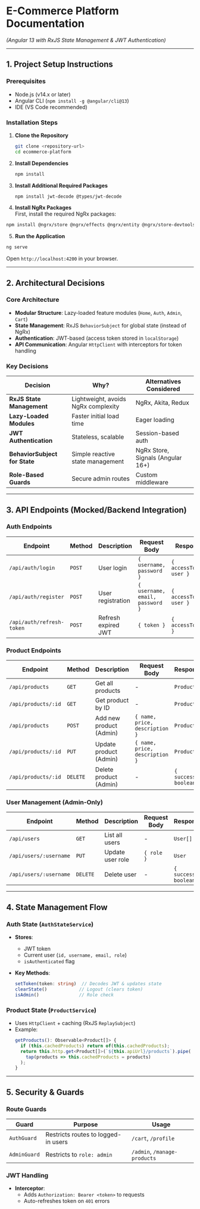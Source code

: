 # **E-Commerce Platform Documentation**  
*(Angular 13 with RxJS State Management & JWT Authentication)*  

---

## **1. Project Setup Instructions**  

### **Prerequisites**  
- Node.js (v14.x or later)  
- Angular CLI (`npm install -g @angular/cli@13`)  
- IDE (VS Code recommended)  

### **Installation Steps**  

1. **Clone the Repository**  
   ```bash
   git clone <repository-url>
   cd ecommerce-platform
   ```

2. **Install Dependencies**  
   ```bash
   npm install
   ```

3. **Install Additional Required Packages**  
   ```bash
   npm install jwt-decode @types/jwt-decode
   ```

4. **Install NgRx Packages**  
  First, install the required NgRx packages:
  ```bash
  npm install @ngrx/store @ngrx/effects @ngrx/entity @ngrx/store-devtools
  ```
5.  **Run the Application**  
   ```bash
   ng serve
   ```
   Open `http://localhost:4200` in your browser.

---

## **2. Architectural Decisions**  

### **Core Architecture**  
- **Modular Structure**: Lazy-loaded feature modules (`Home`, `Auth`, `Admin`, `Cart`)  
- **State Management**: RxJS `BehaviorSubject` for global state (instead of NgRx)  
- **Authentication**: JWT-based (access token stored in `localStorage`)  
- **API Communication**: Angular `HttpClient` with interceptors for token handling  

### **Key Decisions**  

| **Decision** | **Why?** | **Alternatives Considered** |
|-------------|---------|----------------------------|
| **RxJS State Management** | Lightweight, avoids NgRx complexity | NgRx, Akita, Redux |
| **Lazy-Loaded Modules** | Faster initial load time | Eager loading |
| **JWT Authentication** | Stateless, scalable | Session-based auth |
| **BehaviorSubject for State** | Simple reactive state management | NgRx Store, Signals (Angular 16+) |
| **Role-Based Guards** | Secure admin routes | Custom middleware |

---

## **3. API Endpoints (Mocked/Backend Integration)**  

### **Auth Endpoints**  

| **Endpoint** | **Method** | **Description** | **Request Body** | **Response** |
|-------------|-----------|----------------|------------------|--------------|
| `/api/auth/login` | `POST` | User login | `{ username, password }` | `{ accessToken, user }` |
| `/api/auth/register` | `POST` | User registration | `{ username, email, password }` | `{ accessToken, user }` |
| `/api/auth/refresh-token` | `POST` | Refresh expired JWT | `{ token }` | `{ accessToken }` |

### **Product Endpoints**  

| **Endpoint** | **Method** | **Description** | **Request Body** | **Response** |
|-------------|-----------|----------------|------------------|--------------|
| `/api/products` | `GET` | Get all products | - | `Product[]` |
| `/api/products/:id` | `GET` | Get product by ID | - | `Product` |
| `/api/products` | `POST` | Add new product (Admin) | `{ name, price, description }` | `Product` |
| `/api/products/:id` | `PUT` | Update product (Admin) | `{ name, price, description }` | `Product` |
| `/api/products/:id` | `DELETE` | Delete product (Admin) | - | `{ success: boolean }` |

### **User Management (Admin-Only)**  

| **Endpoint** | **Method** | **Description** | **Request Body** | **Response** |
|-------------|-----------|----------------|------------------|--------------|
| `/api/users` | `GET` | List all users | - | `User[]` |
| `/api/users/:username` | `PUT` | Update user role | `{ role }` | `User` |
| `/api/users/:username` | `DELETE` | Delete user | - | `{ success: boolean }` |

---

## **4. State Management Flow**  

### **Auth State (`AuthStateService`)**  
- **Stores**:  
  - JWT token  
  - Current user (`id, username, email, role`)  
  - `isAuthenticated` flag  

- **Key Methods**:  
  ```typescript
  setToken(token: string)  // Decodes JWT & updates state
  clearState()            // Logout (clears token)
  isAdmin()               // Role check
  ```

### **Product State (`ProductService`)**  
- Uses `HttpClient` + caching (RxJS `ReplaySubject`)  
- Example:  
  ```typescript
  getProducts(): Observable<Product[]> {
    if (this.cachedProducts) return of(this.cachedProducts);
    return this.http.get<Product[]>(`${this.apiUrl}/products`).pipe(
      tap(products => this.cachedProducts = products)
    );
  }
  ```

---

## **5. Security & Guards**  

### **Route Guards**  
| **Guard** | **Purpose** | **Usage** |
|-----------|------------|----------|
| `AuthGuard` | Restricts routes to logged-in users | `/cart`, `/profile` |
| `AdminGuard` | Restricts to `role: admin` | `/admin`, `/manage-products` |

### **JWT Handling**  
- **Interceptor**:  
  - Adds `Authorization: Bearer <token>` to requests  
  - Auto-refreshes token on `401` errors  

